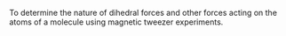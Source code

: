 To determine the nature of dihedral forces and other forces acting on the atoms of a molecule using magnetic tweezer experiments.